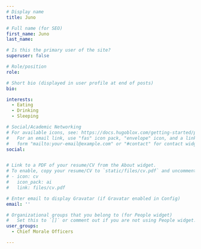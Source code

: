 ```yaml
---
# Display name
title: Juno

# Full name (for SEO)
first_name: Juno
last_name: 

# Is this the primary user of the site?
superuser: false

# Role/position
role: 

# Short bio (displayed in user profile at end of posts)
bio:

interests:
  - Eating
  - Drinking
  - Sleeping

# Social/Academic Networking
# For available icons, see: https://docs.hugoblox.com/getting-started/page-builder/#icons
#   For an email link, use "fas" icon pack, "envelope" icon, and a link in the
#   form "mailto:your-email@example.com" or "#contact" for contact widget.
social:


# Link to a PDF of your resume/CV from the About widget.
# To enable, copy your resume/CV to `static/files/cv.pdf` and uncomment the lines below.
# - icon: cv
#   icon_pack: ai
#   link: files/cv.pdf

# Enter email to display Gravatar (if Gravatar enabled in Config)
email: ''

# Organizational groups that you belong to (for People widget)
#   Set this to `[]` or comment out if you are not using People widget.
user_groups:
  - Chief Morale Officers

---
```

